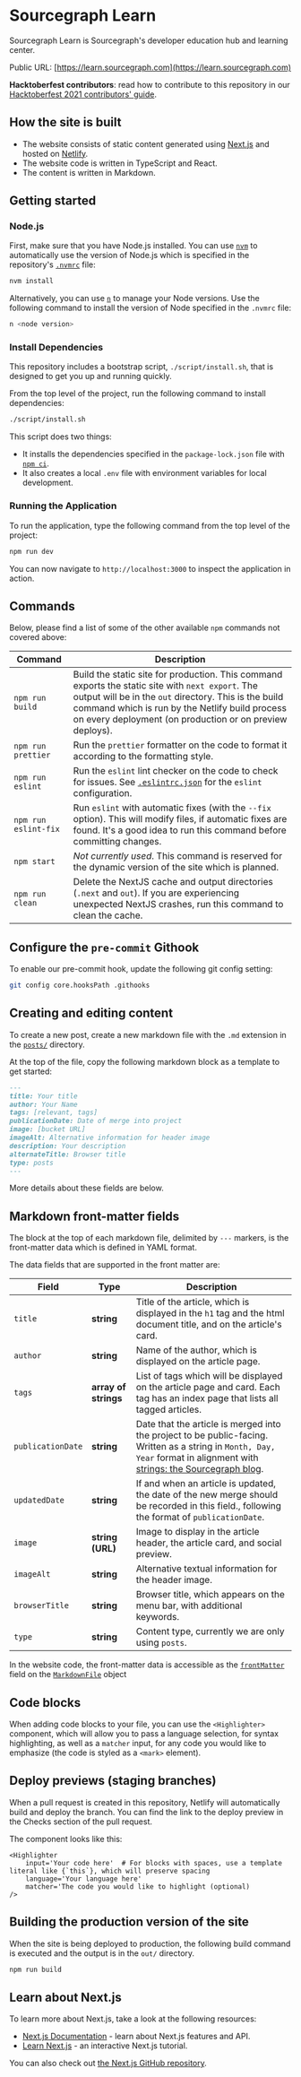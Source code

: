 # Sourcegraph Learn

Sourcegraph Learn is Sourcegraph's developer education hub and learning center.

Public URL: [https://learn.sourcegraph.com](https://learn.sourcegraph.com)

**Hacktoberfest contributors**: read how to contribute to this repository in our [Hacktoberfest 2021 contributors' guide](https://github.com/sourcegraph/learn/blob/main/docs/hacktoberfest-2021.md).

## How the site is built

- The website consists of static content generated using [Next.js](https://nextjs.org) and hosted on [Netlify](https://www.netlify.com/).
- The website code is written in TypeScript and React.
- The content is written in Markdown.

## Getting started

### Node.js

First, make sure that you have Node.js installed. You can use [`nvm`](https://github.com/nvm-sh/nvm) to automatically use the version of Node.js which is specified in the repository's [`.nvmrc`](./.nvmrc) file:

```sh
nvm install
```

Alternatively, you can use [`n`](https://www.npmjs.com/package/n) to manage your Node versions. Use the following command to install the version of Node specified in the `.nvmrc` file:

```sh 
n <node version>
```

### Install Dependencies

This repository includes a bootstrap script, `./script/install.sh`, that is designed to get you up and running quickly. 

From the top level of the project, run the following command to install dependencies:

```sh
./script/install.sh
```
This script does two things:
- It installs the dependencies specified in the `package-lock.json` file with [`npm ci`](https://docs.npmjs.com/cli/v7/commands/npm-ci).
- It also creates a local `.env` file with environment variables for local development. 

### Running the Application

To run the application, type the following command from the top level of the project:

```sh
npm run dev
```
You can now navigate to `http://localhost:3000` to inspect the application in action.

## Commands

Below, please find a list of some of the other available `npm` commands not covered above:

| Command              | Description 
| -------------------- | -------------------------- | 
| `npm run build`      | Build the static site for production. This command exports the static site with `next export`. The output will be in the `out` directory. This is the build command which is run by the Netlify build process on every deployment (on production or on preview deploys).                      |
| `npm run prettier`   | Run the `prettier` formatter on the code to format it according to the formatting style.                                                                                                                                                                      |
| `npm run eslint`     | Run the `eslint` lint checker on the code to check for issues. See [`.eslintrc.json`](./.eslintrc.json) for the `eslint` configuration.         |
| `npm run eslint-fix` | Run `eslint` with automatic fixes (with the `--fix` option). This will modify files, if automatic fixes are found. It's a good idea to run this command before committing changes.                                                                                      |
| `npm start`          | _Not currently used_. This command is reserved for the dynamic version of the site which is planned.                                                                                                                                                                     |
| `npm run clean`      | Delete the NextJS cache and output directories (`.next` and `out`). If you are experiencing unexpected NextJS crashes, run this command to clean the cache.                                                                                                                              |


## Configure the `pre-commit` Githook

To enable our pre-commit hook, update the following git config setting:

```sh
git config core.hooksPath .githooks
```

## Creating and editing content

To create a new post, create a new markdown file with the `.md` extension in the [`posts/`](./posts) directory.

At the top of the file, copy the following markdown block as a template to get started:

```md
---
title: Your title
author: Your Name
tags: [relevant, tags]
publicationDate: Date of merge into project
image: [bucket URL]
imageAlt: Alternative information for header image
description: Your description
alternateTitle: Browser title
type: posts
---
```

More details about these fields are below.

## Markdown front-matter fields

The block at the top of each markdown file, delimited by `---` markers, is the front-matter data which is defined in YAML format.

The data fields that are supported in the front matter are:

| Field         | Type                       | Description                                                                                                                   |
| ------------- | -------------------------- | ----------------------------------------------------------------------------------------------------------------------------- |
| `title`       | **string**                 | Title of the article, which is displayed in the `h1` tag and the html document title, and on the article's card.              |
| `author`      | **string**                 | Name of the author, which is displayed on the article page.                                                                   |
| `tags`        | **array of strings**       | List of tags which will be displayed on the article page and card. Each tag has an index page that lists all tagged articles. |
| `publicationDate` | **string**             | Date that the article is merged into the project to be public-facing. Written as a string in `Month, Day, Year` format in alignment with [strings: the Sourcegraph blog](https://about.sourcegraph.com/blog/). |
| `updatedDate` | **string**                 | If and when an article is updated, the date of the new merge should be recorded in this field., following the format of `publicationDate`. |
| `image`       | **string (URL)**           | Image to display in the article header, the article card, and social preview.              |
| `imageAlt`    | **string**                 | Alternative textual information for the header image.                           |
| `browserTitle` | **string**              | Browser title, which appears on the menu bar, with additional keywords.                                      |
| `type`        | **string**                 | Content type, currently we are only using `posts`.                           |

In the website code, the front-matter data is accessible as the [`frontMatter`](./util/FrontMatter.ts) field on the [`MarkdownFile`](./util/MarkdownFile.ts) object

## Code blocks

When adding code blocks to your file, you can use the `<Highlighter>` component, which will allow you to pass a language selection, for syntax highlighting, as well as a `matcher` input, for any code you would like to emphasize (the code is styled as a `<mark>` element). 

## Deploy previews (staging branches)

When a pull request is created in this repository, Netlify will automatically build and deploy the branch. You can find the link to the deploy preview in the Checks section of the pull request.

The component looks like this:

```
<Highlighter
    input='Your code here'  # For blocks with spaces, use a template literal like {`this`}, which will preserve spacing
    language='Your language here'
    matcher='The code you would like to highlight (optional)
/>
```

## Building the production version of the site

When the site is being deployed to production, the following build command is executed and the output is in the `out/` directory.

```sh
npm run build
```

## Learn about Next.js

To learn more about Next.js, take a look at the following resources:

- [Next.js Documentation](https://nextjs.org/docs) - learn about Next.js features and API.
- [Learn Next.js](https://nextjs.org/learn) - an interactive Next.js tutorial.

You can also check out [the Next.js GitHub repository](https://github.com/vercel/next.js/).
